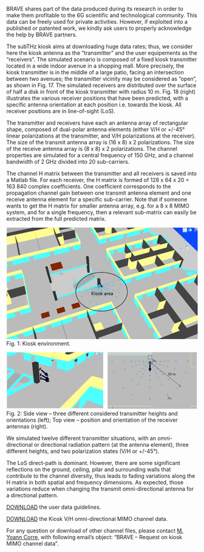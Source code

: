 BRAVE shares part of the data produced during its research in order to make them profitable to the 6G scientific and technological community. This data can be freely used for private activities. However, if exploited into a published or patented work, we kindly ask users to properly acknowledge the help by BRAVE partners.

The subTHz kiosk aims at downloading huge data rates; thus, we consider here the kiosk antenna as the “transmitter” and the user equipements as the “receivers”. The simulated scenario is composed of a fixed kiosk transmitter located in a wide indoor avenue in a shopping mall. More precisely, the kiosk transmitter is in the middle of a large patio, facing an intersection between two avenues; the transmitter vicinity may be considered as “open”, as shown in Fig. 17. The simulated receivers are distributed over the surface of half a disk in front of the kiosk transmitter with radius 10 m. Fig. 18 (right) illustrates the various receiver positions that have been predicted, with a specific antenna orientation at each position i.e. towards the kiosk. All receiver positions are in line-of-sight (LoS).

The transmitter and receivers have each an antenna array of rectangular shape, composed of dual-polar antenna elements (either V/H or +/-45° linear polarizations at the transmitter, and V/H polarizations at the receiver). The size of the transmit antenna array is (16 x 8) x 2 polarizations. The size of the receive antenna array is (8 x 8) x 2 polarizations.
The channel properties are simulated for a central frequency of 150 GHz, and a channel bandwidth of 2 GHz divided into 20 sub-carriers.

The channel H matrix between the transmitter and all receivers is saved into a Matlab file. For each receiver, the H matrix is formed of 128 x 64 x 20 = 163 840 complex coefficients. One coefficient corresponds to the propagation channel gain between one transmit antenna element and one receive antenna element for a specific sub-carrier.
Note that if someone wants to get the H matrix for smaller antenna array, e.g. for a 8 x 8 MIMO system, and for a single frequency, then a relevant sub-matrix can easily be extracted from the full predicted matrix.

![Kiosk environment](https://github.com/jbdore/BRAVE/blob/fc62e4759bb38f52521c7a3678bdaa6baccbaba3/illustrations/Kiosk_fig1.png)
Fig. 1: Kiosk environment.

![Side view](https://github.com/jbdore/BRAVE/blob/fc62e4759bb38f52521c7a3678bdaa6baccbaba3/illustrations/Kiosk_fig2.png)
Fig. 2: Side view – three different considered transmitter heights and orientations (left); Top view – position and orientation of the receiver antennas (right).

We simulated twelve different transmitter situations, with an omni-directional or directional radiation pattern (at the antenna element), three different heights, and two polarization states (V/H or +/-45°).

The LoS direct-path is dominant. However, there are some significant reflections on the ground, ceiling, pilar and surrounding walls that contribute to the channel diversity, thus leads to fading variations along the H matrix in both spatial and frequency dimensions. As expected, those variations reduce when changing the transmit omni-directional antenna for a directional pattern.

[DOWNLOAD](https://github.com/jbdore/BRAVE/blob/663fb5e988a5408f1d2ce96994a28cd093af52da/dataset/kiosk-channel-data/BRAVE%20-%20Description%20of%20the%20kiosk%20scenario%20-%20v1-3.pdf) the user data guidelines.

[DOWNLOAD](https://github.com/jbdore/BRAVE/tree/663fb5e988a5408f1d2ce96994a28cd093af52da/dataset/kiosk-channel-data) the Kiosk V/H omni-directional MIMO channel data.

For any question or download of other channel files, please contact [M. Yoann Corre](mailto:ycorre@siradel.com), with following email’s object: “BRAVE – Request on kiosk MIMO channel data”.
